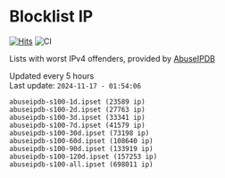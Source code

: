 # Blocklist IP

[![Hits](https://hits.seeyoufarm.com/api/count/incr/badge.svg?url=https%3A%2F%2Fgithub.com%2Fborestad%2Fblocklist-ip%2F&count_bg=%2379C83D&title_bg=%23555555&icon=&icon_color=%23E7E7E7&title=hits&edge_flat=false)](https://hits.seeyoufarm.com)  ![CI](https://img.shields.io/github/workflow/status/borestad/blocklist-ip/CI?style=flat-square)

Lists with worst IPv4 offenders, provided by [AbuseIPDB](https://www.abuseipdb.com/)

<!-- FOOTER-PLACEHOLDER -->
Updated every 5 hours<br>
Last update: `2024-11-17 - 01:54:06`
```
abuseipdb-s100-1d.ipset (23589 ip)
abuseipdb-s100-2d.ipset (27763 ip)
abuseipdb-s100-3d.ipset (33341 ip)
abuseipdb-s100-7d.ipset (41579 ip)
abuseipdb-s100-30d.ipset (73198 ip)
abuseipdb-s100-60d.ipset (108640 ip)
abuseipdb-s100-90d.ipset (133919 ip)
abuseipdb-s100-120d.ipset (157253 ip)
abuseipdb-s100-all.ipset (698011 ip)
```
